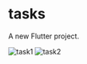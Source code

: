 # tasks

A new Flutter project.

![task1](https://github.com/user-attachments/assets/7f02bc1b-effc-4d80-9a95-f1a2ca8797e7)
![task2](https://github.com/user-attachments/assets/2b9f8fa1-3bfc-404c-9622-5cb1153becf9)
